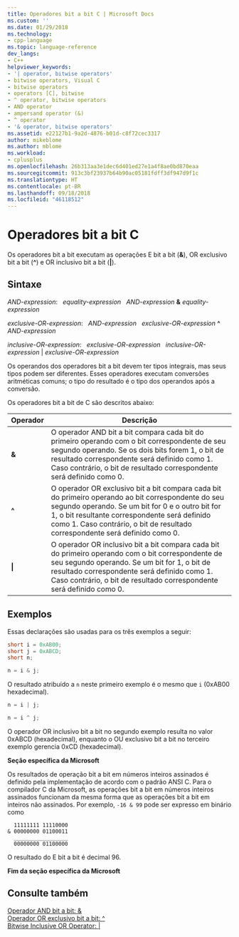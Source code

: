 ```yaml
---
title: Operadores bit a bit C | Microsoft Docs
ms.custom: ''
ms.date: 01/29/2018
ms.technology:
- cpp-language
ms.topic: language-reference
dev_langs:
- C++
helpviewer_keywords:
- '| operator, bitwise operators'
- bitwise operators, Visual C
- bitwise operators
- operators [C], bitwise
- ^ operator, bitwise operators
- AND operator
- ampersand operator (&)
- ^ operator
- '& operator, bitwise operators'
ms.assetid: e22127b1-9a2d-4876-b01d-c8f72cec3317
author: mikeblome
ms.author: mblome
ms.workload:
- cplusplus
ms.openlocfilehash: 26b313aa3e1dec6d401ed27e1a4f8ae0bd870eaa
ms.sourcegitcommit: 913c3bf23937b64b90ac05181fdff3df947d9f1c
ms.translationtype: HT
ms.contentlocale: pt-BR
ms.lasthandoff: 09/18/2018
ms.locfileid: "46118512"
---
```

# <a name="c-bitwise-operators"></a>Operadores bit a bit C

Os operadores bit a bit executam as operações E bit a bit (**&**), OR exclusivo bit a bit (**^**) e OR inclusivo bit a bit (**&#124;**).

## <a name="syntax"></a>Sintaxe

*AND-expression*: &nbsp;&nbsp;*equality-expression* &nbsp;&nbsp;*AND-expression* **&** *equality-expression*

*exclusive-OR-expression*: &nbsp;&nbsp;*AND-expression* &nbsp;&nbsp;*exclusive-OR-expression* **^** *AND-expression*

*inclusive-OR-expression*: &nbsp;&nbsp;*exclusive-OR-expression* &nbsp;&nbsp;*inclusive-OR-expression* &#124; *exclusive-OR-expression*

Os operandos dos operadores bit a bit devem ter tipos integrais, mas seus tipos podem ser diferentes. Esses operadores executam conversões aritméticas comuns; o tipo do resultado é o tipo dos operandos após a conversão.

Os operadores bit a bit de C são descritos abaixo:

|Operador|Descrição|
|--------------|-----------------|
|**&**|O operador AND bit a bit compara cada bit do primeiro operando com o bit correspondente de seu segundo operando. Se os dois bits forem 1, o bit de resultado correspondente será definido como 1. Caso contrário, o bit de resultado correspondente será definido como 0.|
|**^**|O operador OR exclusivo bit a bit compara cada bit do primeiro operando ao bit correspondente do seu segundo operando. Se um bit for 0 e o outro bit for 1, o bit resultante correspondente será definido como 1. Caso contrário, o bit de resultado correspondente será definido como 0.|
|**&#124;**|O operador OR inclusivo bit a bit compara cada bit do primeiro operando com o bit correspondente de seu segundo operando. Se um bit for 1, o bit de resultado correspondente será definido como 1. Caso contrário, o bit de resultado correspondente será definido como 0.|

## <a name="examples"></a>Exemplos

Essas declarações são usadas para os três exemplos a seguir:

```C
short i = 0xAB00;
short j = 0xABCD;
short n;

n = i & j;
```

O resultado atribuído a `n` neste primeiro exemplo é o mesmo que `i` (0xAB00 hexadecimal).

```C
n = i | j;

n = i ^ j;
```

O operador OR inclusivo bit a bit no segundo exemplo resulta no valor 0xABCD (hexadecimal), enquanto o OU exclusivo bit a bit no terceiro exemplo gerencia 0xCD (hexadecimal).

**Seção específica da Microsoft**

Os resultados de operação bit a bit em números inteiros assinados é definido pela implementação de acordo com o padrão ANSI C. Para o compilador C da Microsoft, as operações bit a bit em números inteiros assinados funcionam da mesma forma que as operações bit a bit em inteiros não assinados. Por exemplo, `-16 & 99` pode ser expresso em binário como

```Expression
  11111111 11110000
& 00000000 01100011
  _________________
  00000000 01100000
```

O resultado do E bit a bit é decimal 96.

**Fim da seção específica da Microsoft**

## <a name="see-also"></a>Consulte também

[Operador AND bit a bit: &](../cpp/bitwise-and-operator-amp.md)<br/>
[Operador OR exclusivo bit a bit: ^](../cpp/bitwise-exclusive-or-operator-hat.md)<br/>
[Bitwise Inclusive OR Operator: &#124;](../cpp/bitwise-inclusive-or-operator-pipe.md)